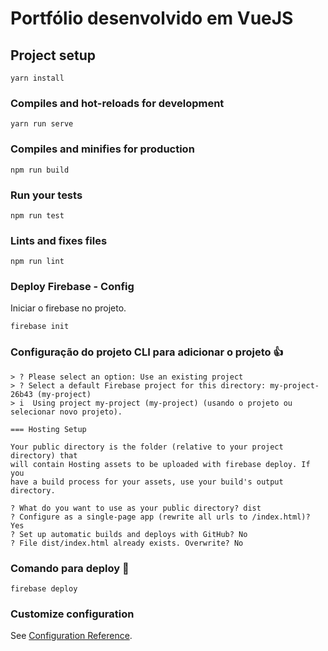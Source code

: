 # Portfólio desenvolvido em VueJS


## Project setup
```
yarn install
```

### Compiles and hot-reloads for development
```
yarn run serve
```

### Compiles and minifies for production
```
npm run build
```

### Run your tests
```
npm run test
```

### Lints and fixes files
```
npm run lint
```

### Deploy Firebase - Config

Iniciar o firebase no projeto.
```
firebase init
```

### Configuração do projeto CLI para adicionar o projeto 👍

```
> ? Please select an option: Use an existing project
> ? Select a default Firebase project for this directory: my-project-26b43 (my-project)
> i  Using project my-project (my-project) (usando o projeto ou selecionar novo projeto).

=== Hosting Setup

Your public directory is the folder (relative to your project directory) that
will contain Hosting assets to be uploaded with firebase deploy. If you
have a build process for your assets, use your build's output directory.

? What do you want to use as your public directory? dist
? Configure as a single-page app (rewrite all urls to /index.html)? Yes
? Set up automatic builds and deploys with GitHub? No
? File dist/index.html already exists. Overwrite? No
````

### Comando para deploy 🥇
```
firebase deploy
```



### Customize configuration
See [Configuration Reference](https://cli.vuejs.org/config/).
